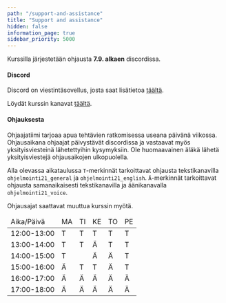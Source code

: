 ```yaml
---
path: "/support-and-assistance"
title: "Support and assistance"
hidden: false
information_page: true
sidebar_priority: 5000
---
```


Kurssilla järjestetään ohjausta **7.9. alkaen** discordissa.

#### Discord

Discord on viestintäsovellus, josta saat lisätietoa [täältä](https://discord.com/).

Löydät kurssin kanavat [täältä](https://study.cs.helsinki.fi/discord/join/ohjelmointi21).

#### Ohjauksesta

Ohjaajatiimi tarjoaa apua tehtävien ratkomisessa useana päivänä viikossa. Ohjausaikana ohjaajat päivystävät discordissa ja vastaavat myös yksityisviesteinä lähetettyihin kysymyksiin. Ole huomaavainen äläkä lähetä yksityisviestejä ohjausaikojen ulkopuolella.

Alla olevassa aikataulussa `T`-merkinnät tarkoittavat ohjausta tekstikanavilla `ohjelmointi21_general` ja `ohjelmointi21_english`. `Ä`-merkinnät tarkoittavat ohjausta samanaikaisesti tekstikanavilla ja äänikanavalla `ohjelmointi21_voice`.

<notice>Ohjausajat saattavat muuttua kurssin myötä.</notice>

<table>
  <thead>
    <tr>
      <td>Aika/Päivä</td>
      <td>MA</td>
      <td>TI</td>
      <td>KE</td>
      <td>TO</td>
      <td>PE</td>
    </tr>
  </th>
  <tbody>
    <tr>
      <td>12:00-13:00</td>
      <td>T</td>
      <td>T</td>
      <td>T</td>
      <td>T</td>
      <td>T</td>
    </tr>
    <tr>
      <td>13:00-14:00</td>
      <td>T</td>
      <td>T</td>
      <td>Ä</td>
      <td>T</td>
      <td>T</td>
    </tr>
    <tr>
      <td>14:00-15:00</td>
      <td>T</td>
      <td></td>
      <td>Ä</td>
      <td>Ä</td>
      <td>T</td>
    </tr>
    <tr>
      <td>15:00-16:00</td>
      <td>Ä</td>
      <td>T</td>
      <td>T</td>
      <td>Ä</td>
      <td>T</td>
    </tr>
    <tr>
      <td>16:00-17:00</td>
      <td>Ä</td>
      <td>Ä</td>
      <td>Ä</td>
      <td>Ä</td>
      <td>Ä</td>
    </tr>
    <tr>
      <td>17:00-18:00</td>
      <td>Ä</td>
      <td>Ä</td>
      <td>Ä</td>
      <td>Ä</td>
      <td>Ä</td>
    </tr>
  </tbody>
</table>
